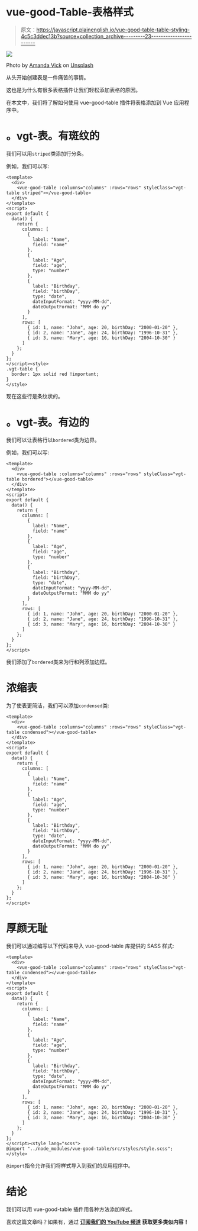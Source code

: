 # vue-good-Table-表格样式

> 原文：<https://javascript.plainenglish.io/vue-good-table-table-styling-4c5c3ddec13b?source=collection_archive---------23----------------------->

![](img/56beb8b72e2f92dcbaa65b719de11add.png)

Photo by [Amanda Vick](https://unsplash.com/@amandavickcreative?utm_source=medium&utm_medium=referral) on [Unsplash](https://unsplash.com?utm_source=medium&utm_medium=referral)

从头开始创建表是一件痛苦的事情。

这也是为什么有很多表格插件让我们轻松添加表格的原因。

在本文中，我们将了解如何使用 vue-good-table 插件将表格添加到 Vue 应用程序中。

# 。vgt-表。有斑纹的

我们可以用`striped`类添加行分条。

例如，我们可以写:

```
<template>
  <div>
    <vue-good-table :columns="columns" :rows="rows" styleClass="vgt-table striped"></vue-good-table>
  </div>
</template>
<script>
export default {
  data() {
    return {
      columns: [
        {
          label: "Name",
          field: "name"
        },
        {
          label: "Age",
          field: "age",
          type: "number"
        },
        {
          label: "Birthday",
          field: "birthDay",
          type: "date",
          dateInputFormat: "yyyy-MM-dd",
          dateOutputFormat: "MMM do yy"
        }
      ],
      rows: [
        { id: 1, name: "John", age: 20, birthDay: "2000-01-20" },
        { id: 2, name: "Jane", age: 24, birthDay: "1996-10-31" },
        { id: 3, name: "Mary", age: 16, birthDay: "2004-10-30" }
      ]
    };
  }
};
</script><style>
.vgt-table {
  border: 1px solid red !important;
}
</style>
```

现在这些行是条纹状的。

# 。vgt-表。有边的

我们可以让表格行以`bordered`类为边界。

例如，我们可以写:

```
<template>
  <div>
    <vue-good-table :columns="columns" :rows="rows" styleClass="vgt-table bordered"></vue-good-table>
  </div>
</template>
<script>
export default {
  data() {
    return {
      columns: [
        {
          label: "Name",
          field: "name"
        },
        {
          label: "Age",
          field: "age",
          type: "number"
        },
        {
          label: "Birthday",
          field: "birthDay",
          type: "date",
          dateInputFormat: "yyyy-MM-dd",
          dateOutputFormat: "MMM do yy"
        }
      ],
      rows: [
        { id: 1, name: "John", age: 20, birthDay: "2000-01-20" },
        { id: 2, name: "Jane", age: 24, birthDay: "1996-10-31" },
        { id: 3, name: "Mary", age: 16, birthDay: "2004-10-30" }
      ]
    };
  }
};
</script>
```

我们添加了`bordered`类来为行和列添加边框。

# 浓缩表

为了使表更简洁，我们可以添加`condensed`类:

```
<template>
  <div>
    <vue-good-table :columns="columns" :rows="rows" styleClass="vgt-table condensed"></vue-good-table>
  </div>
</template>
<script>
export default {
  data() {
    return {
      columns: [
        {
          label: "Name",
          field: "name"
        },
        {
          label: "Age",
          field: "age",
          type: "number"
        },
        {
          label: "Birthday",
          field: "birthDay",
          type: "date",
          dateInputFormat: "yyyy-MM-dd",
          dateOutputFormat: "MMM do yy"
        }
      ],
      rows: [
        { id: 1, name: "John", age: 20, birthDay: "2000-01-20" },
        { id: 2, name: "Jane", age: 24, birthDay: "1996-10-31" },
        { id: 3, name: "Mary", age: 16, birthDay: "2004-10-30" }
      ]
    };
  }
};
</script>
```

# 厚颜无耻

我们可以通过编写以下代码来导入 vue-good-table 库提供的 SASS 样式:

```
<template>
  <div>
    <vue-good-table :columns="columns" :rows="rows" styleClass="vgt-table condensed"></vue-good-table>
  </div>
</template>
<script>
export default {
  data() {
    return {
      columns: [
        {
          label: "Name",
          field: "name"
        },
        {
          label: "Age",
          field: "age",
          type: "number"
        },
        {
          label: "Birthday",
          field: "birthDay",
          type: "date",
          dateInputFormat: "yyyy-MM-dd",
          dateOutputFormat: "MMM do yy"
        }
      ],
      rows: [
        { id: 1, name: "John", age: 20, birthDay: "2000-01-20" },
        { id: 2, name: "Jane", age: 24, birthDay: "1996-10-31" },
        { id: 3, name: "Mary", age: 16, birthDay: "2004-10-30" }
      ]
    };
  }
};
</script><style lang="scss">
@import "../node_modules/vue-good-table/src/styles/style.scss";
</style>
```

`@import`指令允许我们将样式导入到我们的应用程序中。

# 结论

我们可以用 vue-good-table 插件用各种方法添加样式。

喜欢这篇文章吗？如果有，通过 [**订阅我们的 YouTube 频道**](https://www.youtube.com/channel/UCtipWUghju290NWcn8jhyAw?sub_confirmation=true) **获取更多类似内容！**